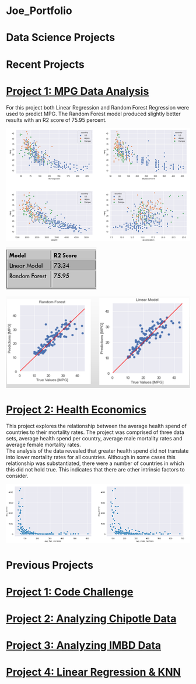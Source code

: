 # Joe_Portfolio

# Data Science Projects


# Recent Projects

# [Project 1:  MPG Data Analysis](https://github.com/jleealejandro/ga_projects.git)
 For this project both Linear Regression and Random Forest Regression were used to predict MPG.  The Random Forest model produced slightly better results
  with an R2 score of 75.95 percent.
  
 ![MPG](https://github.com/jleealejandro/ga_projects/blob/main/images/MPG%20EDA.png?raw=true)
 




![Summary](https://github.com/jleealejandro/ga_projects/blob/main/images/MPG%20Regression%20Summary.png?raw=true)




![Plots](https://github.com/jleealejandro/ga_projects/blob/main/images/MPG%20Regression%20Plots.png?raw=true)












# [Project 2:  Health Economics](https://github.com/jleealejandro/ga_projects.git)
This project explores the relationship between the average health spend of countries to their mortality rates.  The project was comprised of three data sets, average health
spend per country, average male mortality rates and average female mortality rates.  
The analysis of the data revealed that greater health spend did not translate into lower mortality rates for all countries.  Although in some cases this relationship was
substantiated, there were a number of countries in which this did not hold true. This indicates that there are other intrinsic factors to consider.


![Scatter Plots](https://github.com/jleealejandro/ga_projects/blob/main/images/Health%20Economics%20Mort_rate%20Scatter%20Plot.png?raw=true)




# Previous Projects

# [Project 1:  Code Challenge](https://github.com/jleealejandro/ga_projects)

# [Project 2:  Analyzing Chipotle Data](https://github.com/jleealejandro/ga_projects)

# [Project 3:  Analyzing IMBD Data](https://github.com/jleealejandro/ga_projects)

# [Project 4: Linear Regression & KNN](https://github.com/jleealejandro/ga_projects)
